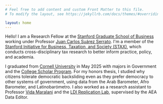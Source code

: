 ```yaml
---
# Feel free to add content and custom Front Matter to this file.
# To modify the layout, see https://jekyllrb.com/docs/themes/#overriding-theme-defaults

layout: home
---
```

Hello! I am a Research Fellow at the [Stanford Graduate School of Business](https://www.gsb.stanford.edu/) working under Professor [Juan Carlos Suárez Serrato](jcsuarez.com). I'm a member of the [Stanford Initiative for Business, Taxation, and Society (STAX)](https://stax.stanford.edu/), which conducts cross-disciplinary tax research to better inform practice, policy, and academia.

I graduated from [Cornell University](https://www.cornell.edu/) in May 2025 with majors in Government and the [College Scholar Program](https://as.cornell.edu/education/college-scholar-program). For my honors thesis, I studied why citizens tolerate democratic backsliding even as they prefer democracy to other systems of government, using data from the Arab Barometer, Afro Barometer, and Latinobarómetro. I also worked as a research assistant to Professor [Vida Maralani](https://vidamaralani.net/) and the [LDI Replication Lab](https://www.ilr.cornell.edu/labor-dynamics-institute/ldi-replication-lab), supervised by the AEA Data Editor.